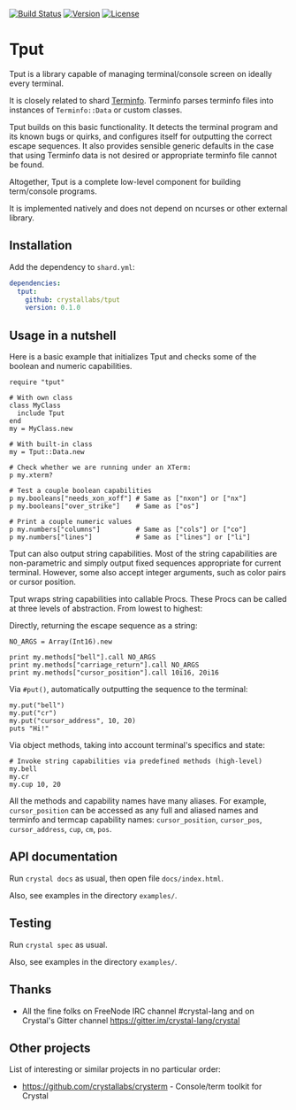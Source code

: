 [![Build Status](https://travis-ci.com/crystallabs/tput.svg?branch=master)](https://travis-ci.com/crystallabs/tput)
[![Version](https://img.shields.io/github/tag/crystallabs/tput.svg?maxAge=360)](https://github.com/crystallabs/tput/releases/latest)
[![License](https://img.shields.io/github/license/crystallabs/tput.svg)](https://github.com/crystallabs/tput/blob/master/LICENSE)

# Tput

Tput is a library capable of managing terminal/console screen on ideally every terminal.

It is closely related to shard [Terminfo](https://github.com/crystallabs/terminfo).
Terminfo parses terminfo files into instances of `Terminfo::Data` or custom classes.

Tput builds on this basic functionality. It detects the terminal program and its
known bugs or quirks, and configures itself for outputting the correct escape sequences.
It also provides sensible generic defaults in the case that using Terminfo data is not
desired or appropriate terminfo file cannot be found.

Altogether, Tput is a complete low-level component for building term/console programs.

It is implemented natively and does not depend on ncurses or other external library.

## Installation

Add the dependency to `shard.yml`:

```yaml
dependencies:
  tput:
    github: crystallabs/tput
    version: 0.1.0
```

## Usage in a nutshell

Here is a basic example that initializes Tput and checks some of the boolean and numeric capabilities.

```crystal
require "tput"

# With own class
class MyClass
  include Tput
end
my = MyClass.new

# With built-in class
my = Tput::Data.new

# Check whether we are running under an XTerm:
p my.xterm?

# Test a couple boolean capabilities
p my.booleans["needs_xon_xoff"] # Same as ["nxon"] or ["nx"]
p my.booleans["over_strike"]    # Same as ["os"]

# Print a couple numeric values
p my.numbers["columns"]         # Same as ["cols"] or ["co"]
p my.numbers["lines"]           # Same as ["lines"] or ["li"]
```

Tput can also output string capabilities. Most of the string capabilities are
non-parametric and simply output fixed sequences appropriate for current terminal.
However, some also accept integer arguments, such as color pairs or cursor position.

Tput wraps string capabilities into callable Procs. These Procs can be called at three
levels of abstraction. From lowest to highest:

Directly, returning the escape sequence as a string:

```crystal
NO_ARGS = Array(Int16).new

print my.methods["bell"].call NO_ARGS
print my.methods["carriage_return"].call NO_ARGS
print my.methods["cursor_position"].call 10i16, 20i16
```

Via `#put()`, automatically outputting the sequence to the terminal:

```crystal
my.put("bell")
my.put("cr")
my.put("cursor_address", 10, 20)
puts "Hi!"
```

Via object methods, taking into account terminal's specifics and state:

```crystal
# Invoke string capabilities via predefined methods (high-level)
my.bell
my.cr
my.cup 10, 20
```

All the methods and capability names have many aliases. For example,
`cursor_position` can be accessed as any full and aliased names and
terminfo and termcap capability names: `cursor_position`, `cursor_pos`,
`cursor_address`, `cup`, `cm`, `pos`.

## API documentation

Run `crystal docs` as usual, then open file `docs/index.html`.

Also, see examples in the directory `examples/`.

## Testing

Run `crystal spec` as usual.

Also, see examples in the directory `examples/`.

## Thanks

* All the fine folks on FreeNode IRC channel #crystal-lang and on Crystal's Gitter channel https://gitter.im/crystal-lang/crystal

## Other projects

List of interesting or similar projects in no particular order:

- https://github.com/crystallabs/crysterm - Console/term toolkit for Crystal
